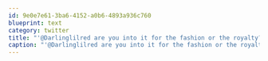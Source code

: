 ```yaml
---
id: 9e0e7e61-3ba6-4152-a0b6-4893a936c760
blueprint: text
category: twitter
title: "'@Darlinglilred are you into it for the fashion or the royalty?"
caption: "'@Darlinglilred are you into it for the fashion or the royalty?"
---
```

